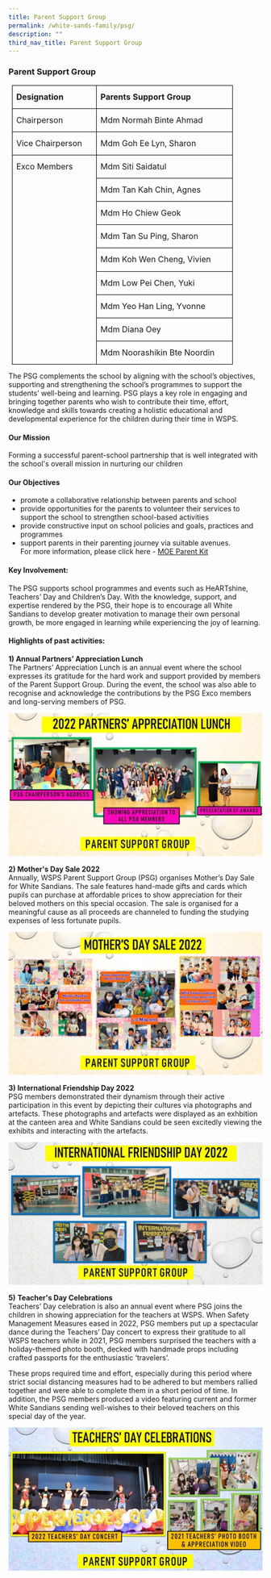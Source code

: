 ```yaml
---
title: Parent Support Group
permalink: /white-sands-family/psg/
description: ""
third_nav_title: Parent Support Group
---
```

### **Parent Support Group**

         
<table style="margin-left:5.4pt;border-collapse:collapse;mso-yfti-tbllook:1184;
 mso-padding-alt:0in 0in 0in 0in" cellpadding="0" cellspacing="0" border="0" class="MsoNormalTable"><tbody><tr style="mso-yfti-irow:0;mso-yfti-firstrow:yes"><td style="width:113.8pt;border:solid windowtext 1.0pt;
  padding:0in 5.4pt 0in 5.4pt" valign="top" width="152"><p class="MsoNormal"><b><span style="font-size:12.0pt;line-height:107%;
  mso-bidi-font-family:Calibri;mso-bidi-theme-font:minor-latin;mso-ansi-language:
  MS" lang="MS">Designation</span></b></p></td><td style="width:2.65in;border:solid windowtext 1.0pt;
  border-left:none;padding:0in 5.4pt 0in 5.4pt" valign="top" width="254"><p style="margin-right:1.7pt" class="MsoNormal"><b><span style="font-size:12.0pt;line-height:107%;mso-bidi-font-family:Calibri;
  mso-bidi-theme-font:minor-latin;mso-ansi-language:MS" lang="MS">Parents Support Group</span></b></p></td></tr><tr style="mso-yfti-irow:1"><td style="width:113.8pt;border:solid windowtext 1.0pt;
  border-top:none;padding:0in 5.4pt 0in 5.4pt" valign="top" width="152"><p class="MsoNormal"><span style="font-size:12.0pt;line-height:107%;
  mso-bidi-font-family:Calibri;mso-bidi-theme-font:minor-latin;mso-ansi-language:
  MS" lang="MS">Chairperson</span></p></td><td style="width:2.65in;border-top:none;border-left:
  none;border-bottom:solid windowtext 1.0pt;border-right:solid windowtext 1.0pt;
  padding:0in 5.4pt 0in 5.4pt" valign="top" width="254"><p style="margin-right:1.7pt" class="MsoNormal"><span style="font-size:
  12.0pt;line-height:107%;mso-bidi-font-family:Calibri;mso-bidi-theme-font:
  minor-latin;mso-ansi-language:MS" lang="MS">Mdm Normah Binte Ahmad</span></p></td></tr><tr style="mso-yfti-irow:2"><td style="width:113.8pt;border:solid windowtext 1.0pt;
  border-top:none;padding:0in 5.4pt 0in 5.4pt" valign="top" width="152"><p class="MsoNormal"><span style="font-size:12.0pt;line-height:107%;
  mso-bidi-font-family:Calibri;mso-bidi-theme-font:minor-latin;mso-ansi-language:
  MS" lang="MS">Vice Chairperson</span></p></td><td style="width:2.65in;border-top:none;border-left:
  none;border-bottom:solid windowtext 1.0pt;border-right:solid windowtext 1.0pt;
  padding:0in 5.4pt 0in 5.4pt" valign="top" width="254"><p style="margin-right:1.7pt" class="MsoNormal"><span style="font-size:
  12.0pt;line-height:107%;mso-bidi-font-family:Calibri;mso-bidi-theme-font:
  minor-latin;mso-ansi-language:MS" lang="MS">Mdm Goh Ee Lyn, Sharon</span></p></td></tr><tr style="mso-yfti-irow:3"><td style="width:113.8pt;border:solid windowtext 1.0pt;
  border-top:none;padding:0in 5.4pt 0in 5.4pt" valign="top" rowspan="9" width="152"><p class="MsoNormal"><span style="font-size:12.0pt;line-height:107%;
  mso-bidi-font-family:Calibri;mso-bidi-theme-font:minor-latin;mso-ansi-language:
  MS" lang="MS">Exco Members</span></p></td><td style="width:2.65in;border-top:none;border-left:
  none;border-bottom:solid windowtext 1.0pt;border-right:solid windowtext 1.0pt;
  padding:0in 5.4pt 0in 5.4pt" valign="top" width="254"><p style="margin-right:1.7pt" class="MsoNormal"><span style="font-size:
  12.0pt;line-height:107%;mso-bidi-font-family:Calibri;mso-bidi-theme-font:
  minor-latin;mso-ansi-language:MS" lang="MS">Mdm Siti Saidatul</span></p></td></tr><tr style="mso-yfti-irow:4"><td style="width:2.65in;border-top:none;border-left:
  none;border-bottom:solid windowtext 1.0pt;border-right:solid windowtext 1.0pt;
  padding:0in 5.4pt 0in 5.4pt" valign="top" width="254"><p style="margin-right:1.7pt" class="MsoNormal"><span style="font-size:
  12.0pt;line-height:107%;mso-bidi-font-family:Calibri;mso-bidi-theme-font:
  minor-latin;mso-ansi-language:MS" lang="MS">Mdm Tan Kah Chin, Agnes</span></p></td></tr><tr style="mso-yfti-irow:5"><td style="width:2.65in;border-top:none;border-left:
  none;border-bottom:solid windowtext 1.0pt;border-right:solid windowtext 1.0pt;
  padding:0in 5.4pt 0in 5.4pt" valign="top" width="254"><p style="margin-right:1.7pt" class="MsoNormal"><span style="font-size:
  12.0pt;line-height:107%;mso-bidi-font-family:Calibri;mso-bidi-theme-font:
  minor-latin;mso-ansi-language:MS" lang="MS">Mdm Ho Chiew Geok</span></p></td></tr><tr style="mso-yfti-irow:6"><td style="width:2.65in;border-top:none;border-left:
  none;border-bottom:solid windowtext 1.0pt;border-right:solid windowtext 1.0pt;
  padding:0in 5.4pt 0in 5.4pt" valign="top" width="254"><p style="margin-right:1.7pt" class="MsoNormal"><span style="font-size:
  12.0pt;line-height:107%;mso-bidi-font-family:Calibri;mso-bidi-theme-font:
  minor-latin;mso-ansi-language:MS" lang="MS">Mdm Tan Su Ping, Sharon</span></p></td></tr><tr style="mso-yfti-irow:7"><td style="width:2.65in;border-top:none;border-left:
  none;border-bottom:solid windowtext 1.0pt;border-right:solid windowtext 1.0pt;
  padding:0in 5.4pt 0in 5.4pt" valign="top" width="254"><p style="margin-right:1.7pt" class="MsoNormal"><span style="font-size:
  12.0pt;line-height:107%;mso-bidi-font-family:Calibri;mso-bidi-theme-font:
  minor-latin;mso-ansi-language:MS" lang="MS">Mdm Koh Wen Cheng, Vivien</span></p></td></tr><tr style="mso-yfti-irow:8"><td style="width:2.65in;border-top:none;border-left:
  none;border-bottom:solid windowtext 1.0pt;border-right:solid windowtext 1.0pt;
  padding:0in 5.4pt 0in 5.4pt" valign="top" width="254"><p style="margin-right:1.7pt" class="MsoNormal"><span style="font-size:
  12.0pt;line-height:107%;mso-bidi-font-family:Calibri;mso-bidi-theme-font:
  minor-latin;mso-ansi-language:MS" lang="MS">Mdm Low Pei Chen, Yuki</span></p></td></tr><tr style="mso-yfti-irow:9"><td style="width:2.65in;border-top:none;border-left:
  none;border-bottom:solid windowtext 1.0pt;border-right:solid windowtext 1.0pt;
  padding:0in 5.4pt 0in 5.4pt" valign="top" width="254"><p class="MsoNormal"><span style="font-size:12.0pt;line-height:107%;
  mso-bidi-font-family:Calibri;mso-bidi-theme-font:minor-latin;mso-ansi-language:
  MS" lang="MS">Mdm Yeo Han Ling, Yvonne</span></p></td></tr><tr style="mso-yfti-irow:10"><td style="width:2.65in;border-top:none;border-left:
  none;border-bottom:solid windowtext 1.0pt;border-right:solid windowtext 1.0pt;
  padding:0in 5.4pt 0in 5.4pt" valign="top" width="254"><p class="MsoNormal"><span style="font-size:12.0pt;line-height:107%;
  mso-bidi-font-family:Calibri;mso-bidi-theme-font:minor-latin;mso-ansi-language:
  MS" lang="MS">Mdm Diana Oey</span></p></td></tr><tr style="mso-yfti-irow:11;mso-yfti-lastrow:yes"><td style="width:2.65in;border-top:none;border-left:
  none;border-bottom:solid windowtext 1.0pt;border-right:solid windowtext 1.0pt;
  padding:0in 5.4pt 0in 5.4pt" valign="top" width="254"><p class="MsoNormal"><span style="font-size:12.0pt;line-height:107%;
  mso-bidi-font-family:Calibri;mso-bidi-theme-font:minor-latin;mso-ansi-language:
  MS" lang="MS">Mdm Noorashikin Bte Noordin</span></p></td></tr></tbody></table>

The PSG complements the school by aligning with the school’s objectives, supporting and strengthening the school’s programmes to support the students’ well-being and learning. PSG plays a key role in engaging and bringing together parents who wish to contribute their time, effort, knowledge and skills towards creating a holistic educational and developmental experience for the children during their time in WSPS.

#### **Our Mission**

Forming a successful parent-school partnership that is well integrated with the school's overall mission in nurturing our children

#### **Our Objectives**

*   promote a collaborative relationship between parents and school
*   provide opportunities for the parents to volunteer their services to support the school to strengthen school-based activities
*   provide constructive input on school policies and goals, practices and programmes
*   support parents in their parenting journey via suitable avenues.<br> For more information, please click here - [MOE Parent Kit](https://www.moe.gov.sg/parentkit)



#### **Key Involvement:**
The PSG supports school programmes and events such as HeARTshine, Teachers’ Day and Children’s Day. With the knowledge, support, and expertise rendered by the PSG, their hope is to encourage all White Sandians to develop greater motivation to manage their own personal growth, be more engaged in learning while experiencing the joy of learning.

#### **Highlights of past activities:**
**1) Annual Partners’ Appreciation Lunch**<br>
The Partners’ Appreciation Lunch is an annual event where the school expresses its gratitude for the hard work and support provided by members of the Parent Support Group. During the event, the school was also able to recognise and acknowledge the contributions by the PSG Exco members and long-serving members of PSG.

![](/images/Picture1.jpg)

**2) Mother's Day Sale 2022**<br>
Annually, WSPS Parent Support Group (PSG) organises Mother’s Day Sale for White Sandians. The sale features hand-made gifts and cards which pupils can purchase at affordable prices to show appreciation for their beloved mothers on this special occasion. The sale is organised for a meaningful cause as all proceeds are channeled to funding the studying expenses of less fortunate pupils.

![](/images/Picture2.jpg)



**3) International Friendship Day 2022**<br>
PSG members demonstrated their dynamism through their active participation in this event by depicting their cultures via photographs and artefacts. These photographs and artefacts were displayed as an exhbition at the canteen area and White Sandians could be seen excitedly viewing the exhibits and interacting with the artefacts.

![](/images/Picture3.jpg)


**5)**&nbsp;**Teacher's Day Celebrations**<br>
Teachers’ Day celebration is also an annual event where PSG joins the children in showing appreciation for the teachers at WSPS. When Safety Management Measures eased in 2022, PSG members put up a spectacular dance during the Teachers’ Day concert to express their gratitude to all WSPS teachers while in 2021, PSG members surprised the teachers with a holiday-themed photo booth, decked with handmade props including crafted passports for the enthusiastic ‘travelers’. 

These props required time and effort, especially during this period where strict social distancing measures had to be adhered to but members rallied together and were able to complete them in a short period of time. In addition, the PSG members produced a video featuring current and former White Sandians sending well-wishes to their beloved teachers on this special day of the year.

![](/images/Picture4.jpg)